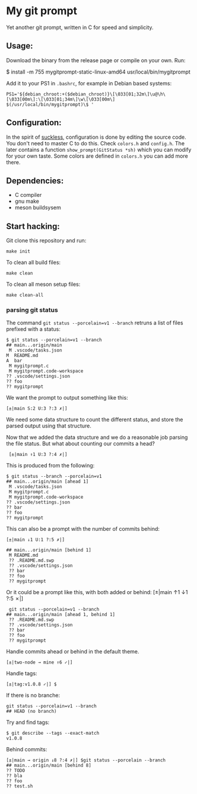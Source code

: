 My git prompt
=============

Yet another git prompt, written in C for speed and simplicity.

Usage:
------

Download the binary from the release page or compile on your own.
Run:

$ install -m 755 mygitprompt-static-linux-amd64 usr/local/bin/mygitprompt 

Add it to your PS1 in `.bashrc`, for example in Debian based systems:
```
PS1='${debian_chroot:+($debian_chroot)}\[\033[01;32m\]\u@\h\[\033[00m\]:\[\033[01;34m\]\w\[\033[00m\] $(/usr/local/bin/mygitprompt)\$ '
```

Configuration:
--------------

In the spirit of [suckless](suckless.org), configuration is done by editing
the source code.
You don't need to master C to do this. Check `colors.h` and `config.h`.
The later contains a function `show_prompt(GitStatus *sh)` which you can
modify for your own taste.
Some colors are defined in `colors.h` you can add more there.

Dependencies:
-------------
 * C compiler
 * gnu make
 * meson buildsysem

Start hacking:
--------------
Git clone this repository and run:
```
make init
```

To clean all build files:
```
make clean
```

To clean all meson setup files:
```
make clean-all
```

### parsing git status

The command `git status --porcelain=v1 --branch` retruns a list of files prefixed with a status:
```
$ git status --porcelain=v1 --branch 
## main...origin/main
 M .vscode/tasks.json
M  README.md
A  bar
 M mygitprompt.c
 M mygitprompt.code-workspace
?? .vscode/settings.json
?? foo
?? mygitprompt
```
We want the prompt to output something like this:
```
[±|main S:2 U:3 ?:3 ✗|]
```
We need some data structure to count the different status, and store the parsed output using that structure.

Now that we added the data structure and we do a reasonable job parsing the file status. But what about counting our
commits a head?
```
 [±|main ↑1 U:3 ?:4 ✗|] 
```
This is produced from the following:
```
$ git status --branch --porcelain=v1
## main...origin/main [ahead 1]
 M .vscode/tasks.json
 M mygitprompt.c
 M mygitprompt.code-workspace
?? .vscode/settings.json
?? bar
?? foo
?? mygitprompt
```

This can also be a prompt with the number of commits behind:

```
[±|main ↓1 U:1 ?:5 ✗|] 

## main...origin/main [behind 1]
 M README.md
 ?? .README.md.swp
 ?? .vscode/settings.json
 ?? bar
 ?? foo
 ?? mygitprompt
```

Or it could be a prompt like this, with both added or behind:
[±|main ↑1 ↓1 ?:5 ✗|]
```
 git status --porcelain=v1 --branch 
## main...origin/main [ahead 1, behind 1]
 ?? .README.md.swp
 ?? .vscode/settings.json
 ?? bar
 ?? foo
 ?? mygitprompt
```

Handle commits ahead or behind in the default theme.
```
[±|two-node → mine ↑6 ✓|]
```

Handle tags:
```
[±|tag:v1.0.8 ✓|] $ 
```

If there is no branche: 

```
git status --porcelain=v1 --branch 
## HEAD (no branch)
```
Try and find tags:

```
$ git describe --tags --exact-match 
v1.0.8
```

Behind commits:
```
[±|main → origin ↓8 ?:4 ✗|] $git status --porcelain --branch 
## main...origin/main [behind 8]
?? TODO
?? bla
?? foo
?? test.sh
```
